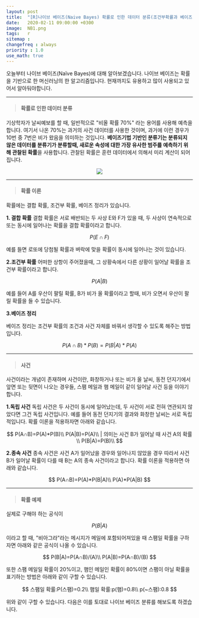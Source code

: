 ```yaml
---
layout: post
title:  "[R]나이브 베이즈(Naive Bayes) 확률로 인한 데이터 분류(조건부확률과 베이즈 정리)"
date:   2020-02-11 09:00:00 +0300
image:  NB1.png
tags:   r
sitemap :
changefreq : always
priority : 1.0
use_math: true
---
```


오늘부터 나이브 베이즈(Naïve Bayes)에 대해 알아보겠습니다. 나이브 베이즈는 확률을 기반으로 한 머신러닝의 한 알고리즘입니다. 현재까지도 유용하고 많이 사용되고 있어서 알아둬야합니다. 

---------

> #### 확률로 인한 데이터 분류

기상학자가 날씨예보를 할 때, 일반적으로 "비올 확률 70%" 라는 용어를 사용해 예측을 합니다. 여기서 나온 70%는 과거의 사건 데이터를 사용한 것이며, 과거에 이런 경우가 10번 중 7번은 비가 왔음을 의미하는 것입니다. **베이즈기법 기반인 분류기는 분류되지 않은 데이터를 분류기가 분류할때, 새로운 속성에 대한 가장 유사한 범주를 예측하기 위해 관찰된 확률**을 사용합니다. 관찰된 확률은 훈련 데이터에서 의해서 미리 계산이 되어집니다. 

<center><img src="{{ site.baseurl }}/images/NB1.png" ></center>

---------

> #### 확률 이론

확률에는 결합 확률, 조건부 확률, 베이즈 정리가 있습니다. 

**1. 결합 확률**
결합 확률은 서로 배반되는 두 사상 E와 F가 있을 때, 두 사상이 연속적으로 또는 동시에 일어나는 확률을 결합 확률이라고 합니다. 


$$
P(E∩F)
$$

예를 들면 로또에 당첨될 확률과 벼락에 맞을 확률이 동시에 일어나는 것이 있습니다. 

**2.조건부 확률**
어떠한 상항이 주어졌을때, 그 상황속에서 다른 상황이 일어날 확률을 조건부 확률이라고 합니다.

$$
P(A|B)
$$

예를 들어 A를 우산이 팔릴 확률, B가 비가 올 확률이라고 할때, 비가 오면서 우산이 팔릴 확률을 들 수 있습니다.

**3.베이즈 정리**

베이즈 정리는 조건부 확률의 조건과 사건 자체를 바꿔서 생각할 수 있도록 해주는 방법입니다. 

$$
P(A∩B)*P(B)=P(B|A)*P(A) 
$$

---------

> #### 사건 

사건이라는 개념이 존재하며 사건이란, 화창하거나 또는 비가 올 날씨, 동전 던지기에서 앞면 또는 뒷면이 나오는 경우들, 스팸 메일과 햄 메일이 같이 일어날 사건 등을 이야기 합니다. 


**1.독립 사건**
독립 사건은 두 사건이 동시에 일어났는데, 두 사건이 서로 전혀 연관되지 않았다면 그건 독립 사건입니다. 예를 들어 동전 던지기의 결과와 화창한 날씨는 서로 독립적입니다. 확률 이론을 적용하자면 아래와 같습니다.

$$
P(A∩B)=P(A)*P(B)\\
P(A|B)=P(A)\\ | 의미는 사건 B가 일어날 때 사건 A의 확률 \\ 
P(B|A)=P(B)\\
$$


**2.종속 사건**
종속 사건은 사건 A가 일어났을 경우와 일어나지 않았을 경우 따라서 사건 B가 일어날 확률이 다를 때 B는 A의 종속 사건이라고 합니다. 확률 이론을 적용하면 아래와 같습니다.

$$
P(A∩B)=P(A)*P(B|A)\\
P(A)*P(A|B)
$$

---------

> #### 확률 예제

실제로 구해야 하는 공식이 

$$P( B | A )$$

이라고 할 때, "비아그라"라는 메시지가 메일에 포함되어져있을 때 스팸일 확률을 구하자면 아래와 같은 공식이 나올 수 있습니다. 

$$
P(B|A)=P(A∩B)/(A)\\
P(A|B)=P(A∩B)/(B)
$$

또한 스팸 메일일 확률이 20%이고, 햄인 메일인 확률이 80%이면 스팸이 아닐 확률을 표기하는 방법은 아래와 같이 구할 수 있습니다.

$$
스팸일 확률:P(스팸)=0.2\\
햄일 확률:p(햄)=0.8\\
p(~스팸):0.8
$$

위와 같이 구할 수 있습니다. 다음은 이를 토대로 나이브 베이즈 분류를 해보도록 하겠습니다.
